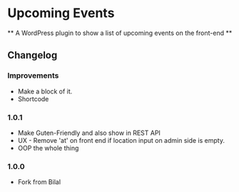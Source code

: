 # Upcoming Events
** A WordPress plugin to show a list of upcoming events on the front-end **

## Changelog

### Improvements
* Make a block of it.
* Shortcode

### 1.0.1
* Make Guten-Friendly and also show in REST API
* UX - Remove 'at' on front end if location input on admin side is empty.
* OOP the whole thing

### 1.0.0
* Fork from Bilal
